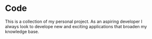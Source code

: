 # Code
This is a collection of my personal project. As an aspiring developer I always look to develope new and exciting applications that broaden my knowledge base.
